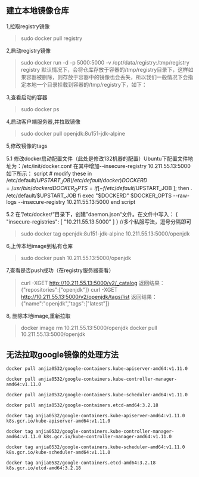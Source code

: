 ## 建立本地镜像仓库 

1,拉取registry镜像

> sudo docker pull registry

2,启动registry镜像

> sudo docker run -d -p 5000:5000 -v /opt/data/registry:/tmp/registry registry
默认情况下，会将仓库存放于容器的/tmp/registry目录下，这样如果容器被删除，则存放于容器中的镜像也会丢失，所以我们一般情况下会指定本地一个目录挂载到容器的/tmp/registry下，如下：

3,查看启动的容器

> sudo docker ps

4,启动客户端服务器,并拉取镜像

> sudo docker pull openjdk:8u151-jdk-alpine 

5,修改镜像的tags

5.1
修改docker启动配置文件（此处是修改132机器的配置）Ubuntu下配置文件地址为：/etc/init/docker.conf
在其中增加--insecure-registry 10.211.55.13:5000如下所示：
script
        # modify these in /etc/default/$UPSTART_JOB (/etc/default/docker)
        DOCKERD=/usr/bin/dockerd
        DOCKER_OPTS=
        if [ -f /etc/default/$UPSTART_JOB ]; then
                . /etc/default/$UPSTART_JOB
        fi
        exec "$DOCKERD" $DOCKER_OPTS --raw-logs --insecure-registry 10.211.55.13:5000
end script

5.2
在”/etc/docker/“目录下，创建”daemon.json“文件。在文件中写入：
{
    "insecure-registries": [
        "10.211.55.13:5000"
    ]
}
//多个私服写法，逗号分隔即可

> sudo docker tag openjdk:8u151-jdk-alpine 10.211.55.13:5000/openjdk

6,上传本地image到私有仓库
> sudo docker push 10.211.55.13:5000/openjdk

7,查看是否push成功（在registry服务器查看）

> curl -XGET http://10.211.55.13:5000/v2/_catalog
返回结果：{"repositories":["openjdk"]}
> curl -XGET http://10.211.55.13:5000/v2/openjdk/tags/list
返回结果：{"name":"openjdk","tags":["latest"]}

8, 删除本地image,重新拉取

>  docker image rm 10.211.55.13:5000/openjdk
>  docker pull 10.211.55.13:5000/openjdk





## 无法拉取google镜像的处理方法

```
docker pull anjia0532/google-containers.kube-apiserver-amd64:v1.11.0

docker pull anjia0532/google-containers.kube-controller-manager-amd64:v1.11.0

docker pull anjia0532/google-containers.kube-scheduler-amd64:v1.11.0

docker pull anjia0532/google-containers.etcd-amd64:3.2.18

docker tag anjia0532/google-containers.kube-apiserver-amd64:v1.11.0 k8s.gcr.io/kube-apiserver-amd64:v1.11.0

docker tag anjia0532/google-containers.kube-controller-manager-amd64:v1.11.0 k8s.gcr.io/kube-controller-manager-amd64:v1.11.0

docker tag anjia0532/google-containers.kube-scheduler-amd64:v1.11.0 k8s.gcr.io/kube-scheduler-amd64:v1.11.0

docker tag anjia0532/google-containers.etcd-amd64:3.2.18 k8s.gcr.io/etcd-amd64:3.2.18

```



